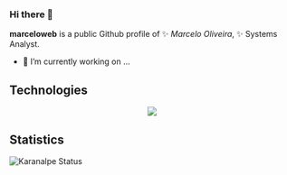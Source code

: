 ### Hi there 👋


**marceloweb** is a public Github profile of ✨ _Marcelo Oliveira_, ✨ Systems Analyst.

- 🔭 I’m currently working on ...

## Technologies

<div align="center">
  <img src="https://skillicons.dev/icons?i=docker,linux,python,java,aws,azure,php,kubernetes,ansible,git" />
</div>

## Statistics

![Karanalpe Status](https://github-readme-stats.vercel.app/api?username=marceloweb&show_icons=true)


